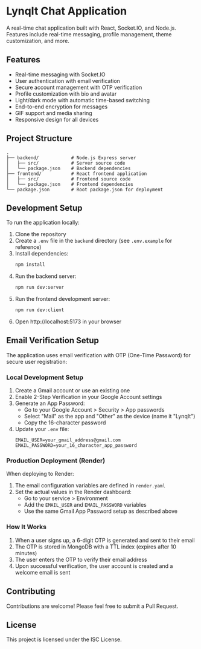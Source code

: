 # LynqIt Chat Application

A real-time chat application built with React, Socket.IO, and Node.js. Features include real-time messaging, profile management, theme customization, and more.

## Features

- Real-time messaging with Socket.IO
- User authentication with email verification
- Secure account management with OTP verification
- Profile customization with bio and avatar
- Light/dark mode with automatic time-based switching
- End-to-end encryption for messages
- GIF support and media sharing
- Responsive design for all devices

## Project Structure

```
.
├── backend/            # Node.js Express server
│   ├── src/            # Server source code
│   └── package.json    # Backend dependencies
├── frontend/           # React frontend application
│   ├── src/            # Frontend source code
│   └── package.json    # Frontend dependencies
└── package.json        # Root package.json for deployment
```

## Development Setup

To run the application locally:

1. Clone the repository
2. Create a `.env` file in the `backend` directory (see `.env.example` for reference)
3. Install dependencies:
   ```bash
   npm install
   ```
4. Run the backend server:
   ```bash
   npm run dev:server
   ```
5. Run the frontend development server:
   ```bash
   npm run dev:client
   ```
6. Open http://localhost:5173 in your browser

## Email Verification Setup

The application uses email verification with OTP (One-Time Password) for secure user registration:

### Local Development Setup

1. Create a Gmail account or use an existing one
2. Enable 2-Step Verification in your Google Account settings
3. Generate an App Password:
   - Go to your Google Account > Security > App passwords
   - Select "Mail" as the app and "Other" as the device (name it "LynqIt")
   - Copy the 16-character password
4. Update your `.env` file:
   ```
   EMAIL_USER=your_gmail_address@gmail.com
   EMAIL_PASSWORD=your_16_character_app_password
   ```

### Production Deployment (Render)

When deploying to Render:

1. The email configuration variables are defined in `render.yaml`
2. Set the actual values in the Render dashboard:
   - Go to your service > Environment
   - Add the `EMAIL_USER` and `EMAIL_PASSWORD` variables
   - Use the same Gmail App Password setup as described above

### How It Works

1. When a user signs up, a 6-digit OTP is generated and sent to their email
2. The OTP is stored in MongoDB with a TTL index (expires after 10 minutes)
3. The user enters the OTP to verify their email address
4. Upon successful verification, the user account is created and a welcome email is sent

## Contributing

Contributions are welcome! Please feel free to submit a Pull Request.

## License

This project is licensed under the ISC License.
